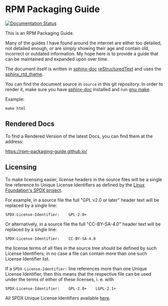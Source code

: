# RPM Packaging Guide
[![Documentation
Status](https://readthedocs.org/projects/rpm-guide/badge/?version=latest)](http://rpm-guide.readthedocs.io/en/latest/?badge=latest)

This is an RPM Packaging Guide.

Many of the guides I have found around the internet are either too detailed, not
detailed enough, or are simply showing their age and contain old, incorrect or
outdated information. My hope here is to provide a guide that can be maintained
and expanded upon over time.

The document itself is written in
[sphinx-doc](http://www.sphinx-doc.org/en/stable/)
[reStructuredText](http://www.sphinx-doc.org/en/stable/rest.html) and uses the
[sphinx_rtd_theme](https://github.com/snide/sphinx_rtd_theme).

You can find the document source in `source` in this git repository. In order
to render it, make sure you have
[sphinx-doc](http://www.sphinx-doc.org/en/stable/) installed and run [gnu
make](http://www.gnu.org/software/make/).

Example:

    make html

## Rendered Docs

To find a Rendered Version of the latest Docs, you can find them at the address:

https://rpm-packaging-guide.github.io/


## Licensing

To make licensing easier, license headers in the source files will be
a single line reference to Unique License Identifiers as defined by
the [Linux Foundation's SPDX project](http://spdx.org/).

For example, in a source file the full "GPL v2.0 or later" header text will be
replaced by a single line:

    SPDX-License-Identifier:    GPL-2.0+

Or alternatively, in a source file the full "CC-BY-SA-4.0" header text will be
replaced by a single line:

    SPDX-License-Identifier:    CC-BY-SA-4.0

the license terms of all files in the source tree should be defined
by such License Identifiers; in no case a file can contain more than
one such License Identifier list.

If a `SPDX-License-Identifier:` line references more than one Unique
License Identifier, then this means that the respective file can be
used under the terms of either of these licenses, i. e. with

    SPDX-License-Identifier:    GPL-2.0+    LGPL-2.1+

All SPDX Unique License Identifiers available [here](http://spdx.org/licenses/).
